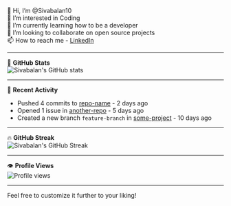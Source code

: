 👋 Hi, I’m @Sivabalan10  
👀 I’m interested in Coding  
🌱 I’m currently learning how to be a developer  
💞️ I’m looking to collaborate on open source projects  
📫 How to reach me - [LinkedIn](https://in.linkedin.com/in/sivabalan10)

---

🚀 **GitHub Stats**  
![Sivabalan's GitHub stats](https://github-readme-stats.vercel.app/api?username=Sivabalan10&show_icons=true&theme=dark)

---

💼 **Recent Activity**  
- Pushed 4 commits to [repo-name](https://github.com/Sivabalan10/repo-name) - 2 days ago  
- Opened 1 issue in [another-repo](https://github.com/another-org/another-repo) - 5 days ago  
- Created a new branch `feature-branch` in [some-project](https://github.com/some-org/some-project) - 10 days ago  

---

🔥 **GitHub Streak**  
![Sivabalan's GitHub Streak](https://github-readme-streak-stats.herokuapp.com/?user=Sivabalan10&theme=dark)

---

👁️ **Profile Views**  
![Profile views](https://komarev.com/ghpvc/?username=Sivabalan10)

---

Feel free to customize it further to your liking!

<!---
Sivabalan10/Sivabalan10 is a ✨ special ✨ repository because its `README.md` (this file) appears on your GitHub profile.
You can click the Preview link to take a look at your changes.
--->
